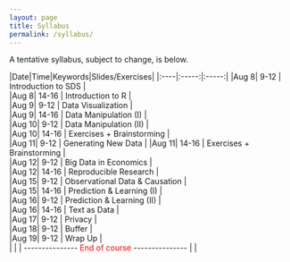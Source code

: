 ```yaml
---
layout: page
title: Syllabus
permalink: /syllabus/
---
```


A tentative syllabus, subject to change, is below.

|Date|Time|Keywords|Slides/Exercises|
|:----|:-----:|:-----:|
|Aug 8| 9-12 | Introduction to SDS |  
|Aug 8| 14-16 | Introduction to R |  
|Aug 9| 9-12 | Data Visualization |  
|Aug 9| 14-16 | Data Manipulation (I) |  
|Aug 10| 9-12 | Data Manipulation (II) |  
|Aug 10| 14-16 | Exercises + Brainstorming |  
|Aug 11| 9-12 | Generating New Data |
|Aug 11| 14-16 | Exercises + Brainstorming  |  
|Aug 12| 9-12 |  Big Data in Economics |  
|Aug 12| 14-16 | Reproducible Research |  
|Aug 15| 9-12 |  Observational Data & Causation |  
|Aug 15| 14-16 | Prediction & Learning (I) |  
|Aug 16| 9-12 |  Prediction & Learning (II) |  
|Aug 16| 14-16 | Text as Data |  
|Aug 17| 9-12 |  Privacy |  
|Aug 18| 9-12 |  Buffer |  
|Aug 19| 9-12 |  Wrap Up |  
| | | ---------------  <font color="red"> End of course </font> --------------- | | 

